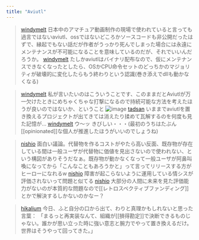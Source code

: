 ```yaml
---
title: "Aviutl"
---
```


> [windymelt](https://x.com/windymelt/status/1904847486168293751) 日本中のアマチュア動画制作の現場で使われていると言っても過言ではないaviutl、ossではないどころかソースコードも非公開だったはずで、縁起でもない話だが作者がうっかり死んでしまった場合には永遠にメンテナンスが不可能になることを意味しているのだが、それでいいんだろうか。
> [windymelt](https://x.com/windymelt/status/1904849113575022994) たしかaviutlはバイナリ配布なので、仮にメンテナンスできなくなったとしたら、OSかCPU命令セットのどっちかのマジョリティが破壊的に変化したらもう終わりという認識(巻き添えでdllも動かなくなる)

> [windymelt](https://x.com/windymelt/status/1904864253162446868) 私が言いたいのはこういうことです、このままだとAviutlが万一欠けたときにめちゃくちゃな打撃になるので持続可能な方法を考えたほうが良いのではないか、ということ
>  ![image](https://gyazo.com/2fc4d8e93c0344fc24a4575200d86522/thumb/1000)
> [tadsan](https://x.com/tadsan/status/1904867481912820216) いままでaviutlを置き換えるプロジェクトが出てきては消えたり揉めて瓦解するのを何度も見た記憶が…
> [windymelt](https://x.com/windymelt/status/1904868624252494144) ウ〜ッ きびしい・・・(最初のうちはたぶん[[opinionated]]な個人が推進したほうがいいのでしょうね)

> [nishio](https://x.com/nishio/status/1905088483515080745) 面白い議論。代替物を作るコストがやたら高い反面、既存物が存在している間は一般ユーザが代替物に価値を見出さないので使われない、という構図がありそうだなぁ。既存物が動かなくなって一般ユーザが阿鼻叫喚になってから「こんなこともあろうかと」って言ってリリースする方がヒーローになれるw
> [nishio](https://x.com/nishio/status/1905090898704364012) 障害が起こらないように運用している情シスが評価されないって問題と似てる
> [nishio](https://x.com/nishio/status/1905091130368360822) 大部分の人間に未来を見た評価能力がないのが本質的な問題なので[[レトロスペクティブファンディング]]とかで解決するしかないのかなー？

> [hikalium](https://x.com/hikalium/status/1905261343923433793) 今日、ふと自分の口から出て、わりと真理かもしれないと思った言葉：
>  「まるっと再実装なんて、組織が[[損得勘定]]で決断できるものじゃない。誰かが思い立った時に強い意志と腕力でやって置き換えるだけ。世界はそうやって回ってきた。」

